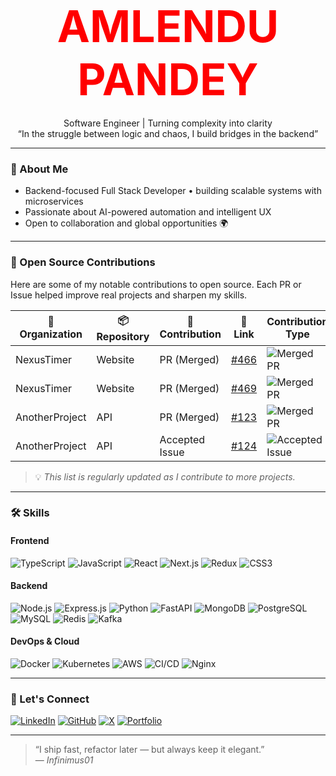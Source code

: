 <h1 align="center">
<span style="color:#ff0000; font-weight:bold; font-size:2.5em;">AMLENDU PANDEY</span>
</h1>

<p align="center">
Software Engineer | Turning complexity into clarity <br>
“In the struggle between logic and chaos, I build bridges in the backend”
</p>

---

### 💬 About Me
- Backend-focused Full Stack Developer • building scalable systems with microservices  
- Passionate about AI-powered automation and intelligent UX  
- Open to collaboration and global opportunities 🌍  



---

### 🚀 Open Source Contributions

Here are some of my notable contributions to open source. Each PR or Issue helped improve real projects and sharpen my skills.  

| 🔧 Organization | 📦 Repository | 📝 Contribution | 🔗 Link | Contribution Type |
|-----------------|--------------|----------------|---------|-----------------|
| NexusTimer      | Website      | PR (Merged)    | [#466](https://github.com/Infinimus01/NexusTimer) | ![Merged PR](https://img.shields.io/badge/PR-Merged-brightgreen) |
| NexusTimer      | Website      | PR (Merged)    | [#469](https://github.com/Infinimus01/NexusTimer/pull/469) | ![Merged PR](https://img.shields.io/badge/PR-Merged-brightgreen) |
| AnotherProject  | API          | PR (Merged)    | [#123](https://github.com/username/AnotherProject/pull/123) | ![Merged PR](https://img.shields.io/badge/PR-Merged-brightgreen) |
| AnotherProject  | API          | Accepted Issue | [#124](https://github.com/username/AnotherProject/issues/124) | ![Accepted Issue](https://img.shields.io/badge/Issue-Accepted-blue) |

> 💡 *This list is regularly updated as I contribute to more projects.*


---

### 🛠 Skills

#### Frontend
![TypeScript](https://img.shields.io/badge/-TypeScript-3178C6?style=flat-square&logo=typescript)
![JavaScript](https://img.shields.io/badge/-JavaScript-F7DF1E?style=flat-square&logo=javascript)
![React](https://img.shields.io/badge/-React-61DAFB?style=flat-square&logo=react)
![Next.js](https://img.shields.io/badge/-Next.js-000000?style=flat-square&logo=next.js)
![Redux](https://img.shields.io/badge/-Redux-764ABC?style=flat-square&logo=redux)
![CSS3](https://img.shields.io/badge/-CSS3-1572B6?style=flat-square&logo=css3)

#### Backend
![Node.js](https://img.shields.io/badge/-Node.js-339933?style=flat-square&logo=node.js)
![Express.js](https://img.shields.io/badge/-Express.js-000000?style=flat-square&logo=express)
![Python](https://img.shields.io/badge/-Python-3776AB?style=flat-square&logo=python)
![FastAPI](https://img.shields.io/badge/-FastAPI-009688?style=flat-square&logo=fastapi)
![MongoDB](https://img.shields.io/badge/-MongoDB-47A248?style=flat-square&logo=mongodb)
![PostgreSQL](https://img.shields.io/badge/-PostgreSQL-316192?style=flat-square&logo=postgresql)
![MySQL](https://img.shields.io/badge/-MySQL-4479A1?style=flat-square&logo=mysql)
![Redis](https://img.shields.io/badge/-Redis-DC382D?style=flat-square&logo=redis)
![Kafka](https://img.shields.io/badge/-Kafka-231F20?style=flat-square&logo=apachekafka)

#### DevOps & Cloud
![Docker](https://img.shields.io/badge/-Docker-2496ED?style=flat-square&logo=docker)
![Kubernetes](https://img.shields.io/badge/-Kubernetes-326CE5?style=flat-square&logo=kubernetes)
![AWS](https://img.shields.io/badge/-AWS-232F3E?style=flat-square&logo=amazonaws)
![CI/CD](https://img.shields.io/badge/-CI/CD-0088CC?style=flat-square&logo=githubactions)
![Nginx](https://img.shields.io/badge/-Nginx-009639?style=flat-square&logo=nginx)

---


### 🌱 Let's Connect
[![LinkedIn](https://img.shields.io/badge/-LinkedIn-blue?style=flat-square&logo=linkedin)](https://www.linkedin.com/in/amlendupandey16/)
[![GitHub](https://img.shields.io/badge/-GitHub-black?style=flat-square&logo=github)](https://github.com/Infinimus01)
[![X](https://img.shields.io/badge/-X-1DA1F2?style=flat-square&logo=twitter&logoColor=white)](https://twitter.com/_infinimus)
[![Portfolio](https://img.shields.io/badge/-Portfolio-FF69B4?style=flat-square)](#)


---


> “I ship fast, refactor later — but always keep it elegant.”  
> — *Infinimus01*
